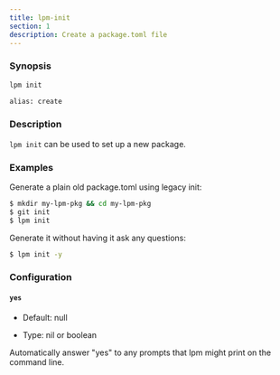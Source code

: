 ```yaml
---
title: lpm-init
section: 1
description: Create a package.toml file
---
```


### Synopsis

```bash
lpm init

alias: create
```

### Description

`lpm init` can be used to set up a new package.

### Examples

Generate a plain old package.toml using legacy init:

```bash
$ mkdir my-lpm-pkg && cd my-lpm-pkg
$ git init
$ lpm init
```

Generate it without having it ask any questions:

```bash
$ lpm init -y
```
### Configuration

#### `yes`

* Default: null

* Type: nil or boolean

Automatically answer "yes" to any prompts that lpm might print on the
command line.
